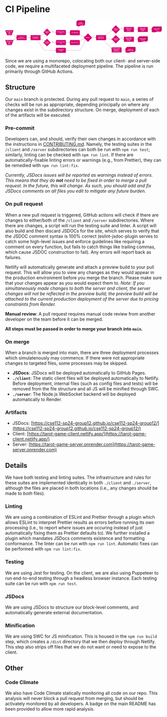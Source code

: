 # CI Pipeline

![Diagram of CI pipeline](./diagram.drawio.png)

Since we are using a monorepo, colocating both our client- and server-side code, we require a multifaceted deployment pipeline. The pipeline is run primarily through GitHub Actions.

## Structure
Our `main` branch is protected. During any pull request to `main`, a series of checks will be run as appropriate, depending principally on where any changes exist in the subdirectory structure. On merge, deployment of each of the artifacts will be executed.

### Pre-commit
Developers can, and should, verify their own changes in accordance with the instructions in [CONTRIBUTING.md](/CONTRIBUTING.md). Namely, the testing suites in the `/client` and `/server` subdirectories can both be run with `npm run test`; similarly, linting can be checked with `npm run lint`. If there are automatically-fixable linting errors or warnings (e.g., from Prettier), they can be remedied with `npm run lint:fix`. 

_Currently, JSDocs issues will be reported as warnings instead of errors. This means that they do **not** need to be fixed in order to merge a pull request. In the future, this will change. As such, you should add and fix JSDocs comments on all files you edit to mitigate any future burden._

### On pull request
When a new pull request is triggered, GitHub actions will check if there are changes to either/both of the `/client` and `/server` subdirectories. Where there are changes, a script will run the testing suite and linter. A script will also build and then discard JSDOCs for the site, which serves to verify that the JSDOC comment syntax is 100% correct (eslint-jsdoc-plugin serves to catch some high-level issues and enforce guidelines like requiring a comment on every function, but fails to catch things like trailing commas, which cause JSDOC construction to fail). Any errors will report back as failures. 

Netlify will automatically generate and attach a preview build to your pull request. This will allow you to view any changes as they would appear in the production environment before you merge the branch. Please make sure that your changes appear as you would expect them to. _Note: If you simultaneously made changes to both the server and client, the server changes will not be reflected in the preview build; the preview build will be attached to the current production deployment of the server due to pricing constraints from Render._

**Manual review**: A pull request requires manual code review from another developer on the team before it can be merged.

**All steps must be passed in order to merge your branch into `main`.**

### On merge
When a branch is merged into main, there are three deployment processes which simulatenously may commence. If there were not appropriate changes to targeted files, some processes may be skipped. 
- **JSDocs**: JSDocs will be deployed automatically to GitHub Pages.
- **`./client`**: The static client files will be deployed automatically to Netlify. Before deployment, internal files (such as config files and tests) will be removed from the file structure and all JS will be minified through SWC.
- **`./server`**: The Node.js WebSocket backend will be deployed automatically to Render.

### Artifacts
- JSDocs: [https://cse112-sp24-group12.github.io/cse112-sp24-group12/](https://cse112-sp24-group12.github.io/cse112-sp24-group12/)
- Client: [https://tarot-game-client.netlify.app/](https://tarot-game-client.netlify.app/)
- Server: [https://tarot-game-server.onrender.com](https://tarot-game-server.onrender.com)

## Details
We have both testing and linting suites. The infrastructure and rules for these suites are implemented identically in both `./client` and `./server`, although the files are placed in both locations (i.e., any changes should be made to _both_ files).

### Linting
We are using a combination of ESLint and Prettier through a plugin which allows ESLint to interpret Prettier results as errors before running its own processing (i.e., to report _where_ issues are occuring instead of just automatically fixing them as Prettier defaults to). We further installed a plugin which mandates JSDocs comments existence and formatting conformance. The linter can be run with `npm run lint`. Automatic fixes can be performed with `npm run lint:fix`.

### Testing
We are using Jest for testing. On the client, we are also using Puppeteer to run end-to-end testing through a headless browser instance. Each testing suite can be run with `npm run test`.

### JSDocs
We are using JSDocs to structure our block-level comments, and automatically generate external documentation.

### Minification
We are using SWC for JS minification. This is housed in the `npm run build` step, which creates a `/dist` directory that we then deploy through Netlify. This step also strips off files that we do not want or need to expose to the client. 

## Other
### Code Climate
We also have Code Climate statically monitoring all code on our repo. This analysis will never block a pull request from merging, but should be activately monitored by all developers. A badge on the main README has been provided to allow more rapid analysis.